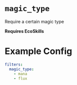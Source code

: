 # `magic_type`

Require a certain magic type

**Requires EcoSkills**

# Example Config
```yaml
filters:
  magic_type:
    - mana
    - flux
```
